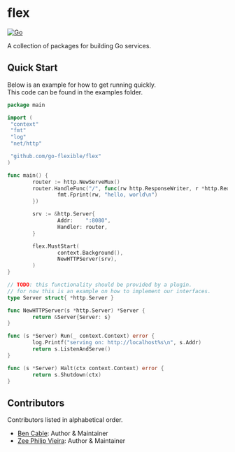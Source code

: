 # flex
 
[![Go](https://github.com/go-flexible/flex/actions/workflows/go.yml/badge.svg?branch=develop)](https://github.com/go-flexible/flex/actions/workflows/go.yml)

A collection of packages for building Go services.

## Quick Start

Below is an example for how to get running quickly.  
This code can be found in the examples folder.

```go
package main

import (
 "context"
 "fmt"
 "log"
 "net/http"

 "github.com/go-flexible/flex"
)

func main() {
        router := http.NewServeMux()
        router.HandleFunc("/", func(rw http.ResponseWriter, r *http.Request) {
                fmt.Fprint(rw, "hello, world\n")
        })

        srv := &http.Server{
                Addr:    ":8080",
                Handler: router,
        }

        flex.MustStart(
                context.Background(),
                NewHTTPServer(srv),
        )
}

// TODO: this functionality should be provided by a plugin.
// for now this is an example on how to implement our interfaces.
type Server struct{ *http.Server }

func NewHTTPServer(s *http.Server) *Server {
        return &Server{Server: s}
}

func (s *Server) Run(_ context.Context) error {
        log.Printf("serving on: http://localhost%s\n", s.Addr)
        return s.ListenAndServe()
}

func (s *Server) Halt(ctx context.Context) error {
        return s.Shutdown(ctx)
}
```

## Contributors

Contributors listed in alphabetical order.

- [Ben Cable](https://github.com/ladydascalie): Author & Maintainer
- [Zee Philip Vieira](https://github.com/zeeraw): Author & Maintainer
